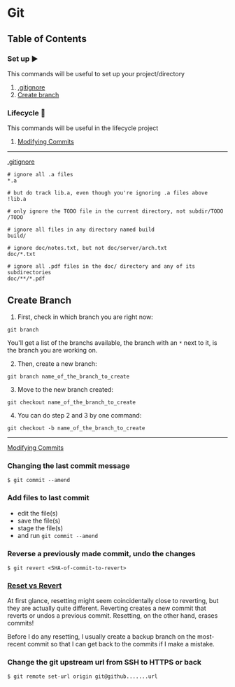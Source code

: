 # Git

## Table of Contents

### Set up ▶️
This commands will be useful to set up your project/directory
1) [.gitignore](#ignoringFiles)
2) [Create branch](#creatingBranches)

### Lifecycle 🔄
This commands will be useful in the lifecycle project
1) [Modifying Commits](#modifyingCommits)

-----------

[.gitignore](https://www.toptal.com/developers/gitignore)
```
# ignore all .a files
*.a

# but do track lib.a, even though you're ignoring .a files above
!lib.a

# only ignore the TODO file in the current directory, not subdir/TODO
/TODO

# ignore all files in any directory named build
build/

# ignore doc/notes.txt, but not doc/server/arch.txt
doc/*.txt

# ignore all .pdf files in the doc/ directory and any of its subdirectories
doc/**/*.pdf

```

## <a name="creatingBranches">Create Branch</a>

1. First, check in which branch you are right now:   
```
git branch
```
You'll get a list of the branchs available, the branch with an ```*``` next to it, is the branch you are working on.

2. Then, create a new branch:
```
git branch name_of_the_branch_to_create
```

3. Move to the new branch created:
```
git checkout name_of_the_branch_to_create
```

4. You can do step 2 and 3 by one command:
```
git checkout -b name_of_the_branch_to_create
```
-----------

[Modifying Commits](https://classroom.udacity.com/courses/ud123/lessons/f02167ad-3ba7-40e0-a157-e5320a5b0dc8/concepts/e176503b-3eae-4b22-a1b3-2953bab3d5e5)

### Changing the last commit message
`$ git commit --amend`

### Add files to last commit
* edit the file(s)
* save the file(s)
* stage the file(s)
* and run `git commit --amend`

### Reverse a previously made commit, undo the changes
`$ git revert <SHA-of-commit-to-revert>`

### [Reset vs Revert](https://classroom.udacity.com/courses/ud123/lessons/f02167ad-3ba7-40e0-a157-e5320a5b0dc8/concepts/fed81eb7-49b4-4129-9f6b-8201e0796fd8)
At first glance, resetting might seem coincidentally close to reverting, but they are actually quite different. Reverting creates a new commit that reverts or undos a previous commit. Resetting, on the other hand, erases commits!

Before I do any resetting, I usually create a backup branch on the most-recent commit so that I can get back to the commits if I make a mistake.

### Change the git upstream url from SSH to HTTPS or back
`$ git remote set-url origin git@github.......url`